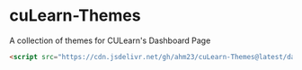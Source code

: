# cuLearn-Themes
A collection of themes for CULearn's Dashboard Page
```HTML
<script src="https://cdn.jsdelivr.net/gh/ahm23/cuLearn-Themes@latest/dark-violet1.2.min.js"></script>
```

